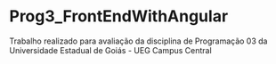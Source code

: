 # Prog3_FrontEndWithAngular
Trabalho realizado para avaliação da disciplina de Programação 03 da Universidade Estadual de Goiás - UEG Campus Central

